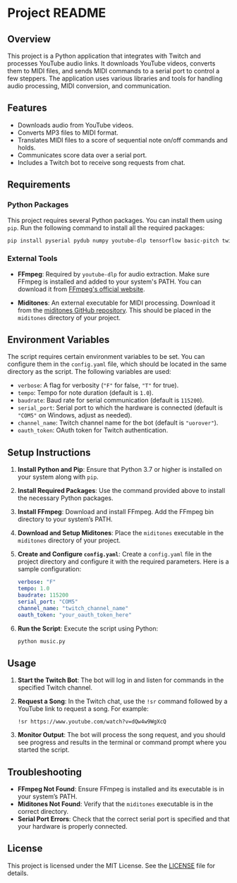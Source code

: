 
# Project README

## Overview

This project is a Python application that integrates with Twitch and processes YouTube audio links. It downloads YouTube videos, converts them to MIDI files, and sends MIDI commands to a serial port to control a few steppers. The application uses various libraries and tools for handling audio processing, MIDI conversion, and communication.

## Features

- Downloads audio from YouTube videos.
- Converts MP3 files to MIDI format.
- Translates MIDI files to a score of sequential note on/off commands and holds.
- Communicates score data over a serial port.
- Includes a Twitch bot to receive song requests from chat.

## Requirements

### Python Packages

This project requires several Python packages. You can install them using `pip`. Run the following command to install all the required packages:

```bash
pip install pyserial pydub numpy youtube-dlp tensorflow basic-pitch twitchio
```

### External Tools

- **FFmpeg**: Required by `youtube-dlp` for audio extraction. Make sure FFmpeg is installed and added to your system's PATH. You can download it from [FFmpeg's official website](https://ffmpeg.org/download.html).

- **Miditones**: An external executable for MIDI processing. Download it from the [miditones GitHub repository](https://github.com/LenShustek/miditones/tree/master). This should be placed in the `miditones` directory of your project.

## Environment Variables

The script requires certain environment variables to be set. You can configure them in the `config.yaml` file, which should be located in the same directory as the script. The following variables are used:

- `verbose`: A flag for verbosity (`"F"` for false, `"T"` for true).
- `tempo`: Tempo for note duration (default is `1.0`).
- `baudrate`: Baud rate for serial communication (default is `115200`).
- `serial_port`: Serial port to which the hardware is connected (default is `"COM5"` on Windows, adjust as needed).
- `channel_name`: Twitch channel name for the bot (default is `"uorover"`).
- `oauth_token`: OAuth token for Twitch authentication.

## Setup Instructions

1. **Install Python and Pip**: Ensure that Python 3.7 or higher is installed on your system along with `pip`.

2. **Install Required Packages**: Use the command provided above to install the necessary Python packages.

3. **Install FFmpeg**: Download and install FFmpeg. Add the FFmpeg bin directory to your system’s PATH.

4. **Download and Setup Miditones**: Place the `miditones` executable in the `miditones` directory of your project.

5. **Create and Configure `config.yaml`**: Create a `config.yaml` file in the project directory and configure it with the required parameters. Here is a sample configuration:

   ```yaml
   verbose: "F"
   tempo: 1.0
   baudrate: 115200
   serial_port: "COM5"
   channel_name: "twitch_channel_name"
   oauth_token: "your_oauth_token_here"
   ```

6. **Run the Script**: Execute the script using Python:

   ```bash
   python music.py
   ```

## Usage

1. **Start the Twitch Bot**: The bot will log in and listen for commands in the specified Twitch channel.

2. **Request a Song**: In the Twitch chat, use the `!sr` command followed by a YouTube link to request a song. For example:

   ```
   !sr https://www.youtube.com/watch?v=dQw4w9WgXcQ
   ```

3. **Monitor Output**: The bot will process the song request, and you should see progress and results in the terminal or command prompt where you started the script.

## Troubleshooting

- **FFmpeg Not Found**: Ensure FFmpeg is installed and its executable is in your system’s PATH.
- **Miditones Not Found**: Verify that the `miditones` executable is in the correct directory.
- **Serial Port Errors**: Check that the correct serial port is specified and that your hardware is properly connected.

## License

This project is licensed under the MIT License. See the [LICENSE](LICENSE) file for details.